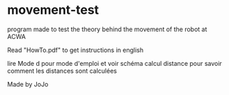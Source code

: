 # movement-test

program made to test the theory behind the movement of the robot at ACWA

Read "HowTo.pdf" to get instructions in english

lire Mode d pour mode d'emploi et voir schéma calcul distance pour savoir comment les distances sont calculées

Made by JoJo
